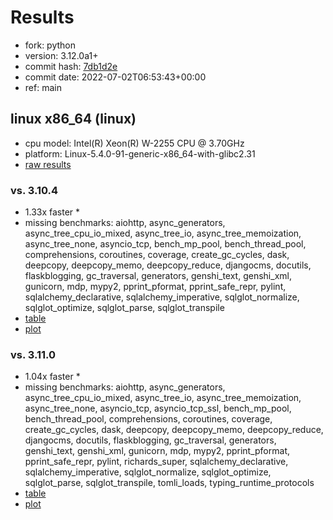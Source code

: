 # Results

- fork: python
- version: 3.12.0a1+
- commit hash: [7db1d2e](https://github.com/python/cpython/commit/7db1d2e)
- commit date: 2022-07-02T06:53:43+00:00
- ref: main

## linux x86_64 (linux)

- cpu model: Intel(R) Xeon(R) W-2255 CPU @ 3.70GHz
- platform: Linux-5.4.0-91-generic-x86_64-with-glibc2.31
- [raw results](bm-20220702-linux-x86_64-python-main-3.12.0a1%2B-7db1d2e.json)

### vs. 3.10.4

- 1.33x faster \*
- missing benchmarks: aiohttp, async_generators, async_tree_cpu_io_mixed, async_tree_io, async_tree_memoization, async_tree_none, asyncio_tcp, bench_mp_pool, bench_thread_pool, comprehensions, coroutines, coverage, create_gc_cycles, dask, deepcopy, deepcopy_memo, deepcopy_reduce, djangocms, docutils, flaskblogging, gc_traversal, generators, genshi_text, genshi_xml, gunicorn, mdp, mypy2, pprint_pformat, pprint_safe_repr, pylint, sqlalchemy_declarative, sqlalchemy_imperative, sqlglot_normalize, sqlglot_optimize, sqlglot_parse, sqlglot_transpile
- [table](bm-20220702-linux-x86_64-python-main-3.12.0a1%2B-7db1d2e-vs-3.10.4.md)
- [plot](bm-20220702-linux-x86_64-python-main-3.12.0a1%2B-7db1d2e-vs-3.10.4.png)

### vs. 3.11.0

- 1.04x faster \*
- missing benchmarks: aiohttp, async_generators, async_tree_cpu_io_mixed, async_tree_io, async_tree_memoization, async_tree_none, asyncio_tcp, asyncio_tcp_ssl, bench_mp_pool, bench_thread_pool, comprehensions, coroutines, coverage, create_gc_cycles, dask, deepcopy, deepcopy_memo, deepcopy_reduce, djangocms, docutils, flaskblogging, gc_traversal, generators, genshi_text, genshi_xml, gunicorn, mdp, mypy2, pprint_pformat, pprint_safe_repr, pylint, richards_super, sqlalchemy_declarative, sqlalchemy_imperative, sqlglot_normalize, sqlglot_optimize, sqlglot_parse, sqlglot_transpile, tomli_loads, typing_runtime_protocols
- [table](bm-20220702-linux-x86_64-python-main-3.12.0a1%2B-7db1d2e-vs-3.11.0.md)
- [plot](bm-20220702-linux-x86_64-python-main-3.12.0a1%2B-7db1d2e-vs-3.11.0.png)

